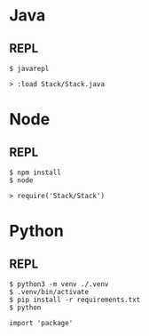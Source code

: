 # Java

## REPL

```shell
$ javarepl

> :load Stack/Stack.java
```

# Node

## REPL

```shell
$ npm install
$ node

> require('Stack/Stack')
```

# Python

## REPL

```shell
$ python3 -m venv ./.venv
$ .venv/bin/activate
$ pip install -r requirements.txt
$ python

import 'package'
```
